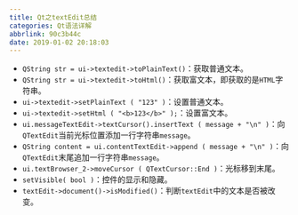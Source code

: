 ```yaml
---
title: Qt之textEdit总结
categories: Qt语法详解
abbrlink: 90c3b44c
date: 2019-01-02 20:18:03
---
```

- `QString str = ui->textedit->toPlainText()`：获取普通文本。<!--more-->
- `QString str = ui->textedit->toHtml()`：获取富文本，即获取的是`HTML`字符串。
- `ui->textedit->setPlainText ( "123" )`：设置普通文本。
- `ui->textedit->setHtml ( "<b>123</b>" );`：设置富文本。
- `ui.messageTextEdit->textCursor().insertText ( message + "\n" )`：向`QTextEdit`当前光标位置添加一行字符串`message`。
- `QString content = ui.contentTextEdit->append ( message + "\n" )`：向`QTextEdit`末尾追加一行字符串`message`。
- `ui.textBrowser_2->moveCursor ( QTextCursor::End )`：光标移到末尾。
- `setVisible( bool )`：控件的显示和隐藏。
- `textEdit->document()->isModified()`：判断`textEdit`中的文本是否被改变。